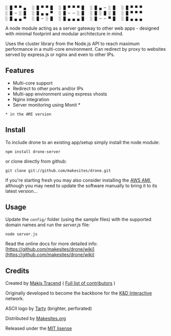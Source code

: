 ```
░ █ ▀ ▀ ▄ 　░ █ ▀ ▀ █ 　░ █ ▀ ▀ ▀ █ 　░ █ ▄ ─ ░ █ 　░ █ ▀ ▀ ▀ 　
░ █ ─ ░ █ 　░ █ ▄ ▄ ▀ 　░ █ ─ ─ ░ █ 　░ █ ░ █ ░ █ 　░ █ ▀ ▀ ▀ 　
░ █ ▄ ▄ ▀ 　░ █ ─ ░ █ 　░ █ ▄ ▄ ▄ █ 　░ █ ─ ─ ▀ █ 　░ █ ▄ ▄ ▄ 　
```

A node module acting as a server gateway to other web apps - designed with minimal footprint and modular architecture in mind.

Uses the cluster library from the Node.js API to reach maximum performance in a multi-core environment. Can redirect by proxy to websites served by express.js or nginx and even to other IPs.


## Features

* Multi-core support
* Redirect to other ports and/or IPs
* Multi-app environment using express vhosts
* Nginx integration
* Server monitoring using Monit *

```* in the AMI version```


## Install

To include drone to an existing app/setup simply install the node module:
```
npm install drone-server
```
or clone directly from github:
```
git clone git://github.com/makesites/drone.git
```
If you're starting fresh you may also consider installing the [AWS AMI](https://aws.amazon.com/amis/drone-server), although you may need to update the software manually to bring it to its latest version...


## Usage

Update the ```config/``` folder (using the sample files) with the supported domain names and run the *server.js* file:
```
node server.js
```
Read the online docs for more detailed info:
[https://github.com/makesites/drone/wiki](https://github.com/makesites/drone/wiki)


## Credits

Created by [Makis Tracend](http://github.com/tracend) ( [Full list of contributors](https://github.com/makesites/drone/contributors) )

Originally developed to become the backbone for the [K&D Interactive](http://kdi.co) network.

ASCII logo by [Tarty](http://fsymbols.com/generators/tarty/) (brighter, perforated)

Distributed by [Makesites.org](http://makesites.org)

Released under the [MIT lisense](http://makesites.org/licenses/MIT)
